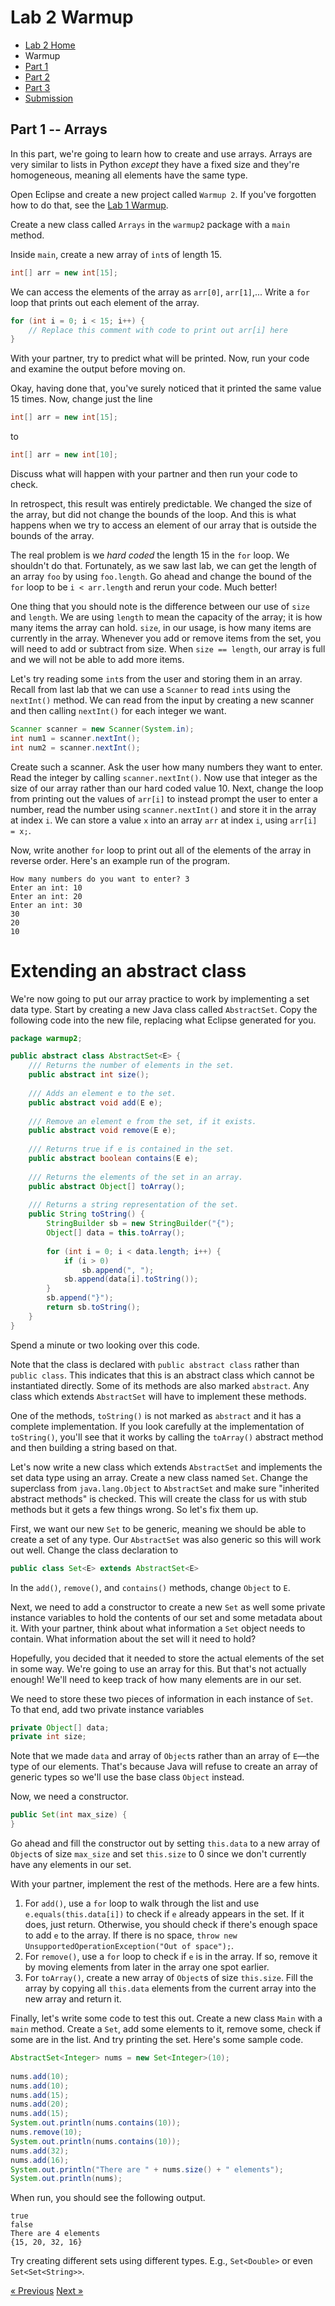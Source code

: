 # Lab 2 Warmup

* [Lab 2 Home](index.html)
* Warmup
* [Part 1](part1.html)
* [Part 2](part2.html)
* [Part 3](part3.html)
* [Submission](submission.html)


## Part 1 -- Arrays

In this part, we're going to learn how to create and use arrays. Arrays are
very similar to lists in Python _except_ they have a fixed size and they're
homogeneous, meaning all elements have the same type.

Open Eclipse and create a new project called `Warmup 2`. If you've forgotten
how to do that, see the [Lab 1 Warmup](../lab1/warmup.html).

Create a new class called `Arrays` in the `warmup2` package with a `main`
method.

Inside `main`, create a new array of `int`s of length 15.
```java
int[] arr = new int[15];
```

We can access the elements of the array as `arr[0]`, `arr[1]`,... Write a
`for` loop that prints out each element of the array.
```java
for (int i = 0; i < 15; i++) {
    // Replace this comment with code to print out arr[i] here
}
```

With your partner, try to predict what will be printed. Now, run your code and
examine the output before moving on.

Okay, having done that, you've surely noticed that it printed the same value
15 times. Now, change just the line
```java
int[] arr = new int[15];
```
to
```java
int[] arr = new int[10];
```
Discuss what will happen with your partner and then run your code to check.

In retrospect, this result was entirely predictable. We changed the size of
the array, but did not change the bounds of the loop. And this is what happens
when we try to access an element of our array that is outside the bounds of
the array.

The real problem is we _hard coded_ the length 15 in the `for` loop. We
shouldn't do that. Fortunately, as we saw last lab, we can get the length of
an array `foo` by using `foo.length`. Go ahead and change the bound of the
`for` loop to be `i < arr.length` and rerun your code. Much better!

One thing that you should note is the difference between our use of `size` and `length`.  We are using `length` to mean the capacity of the array; it is how many items the array can hold.  `size`, in our usage, is how many items are currently in the array.  Whenever you add or remove items from the set, you will need to add or subtract from size.  When `size == length`, our array is full and we will not be able to add more items.

Let's try reading some `int`s from the user and storing them in an array.
Recall from last lab that we can use a `Scanner` to read `int`s using the
`nextInt()` method. We can read from the input by creating a new scanner and
then calling `nextInt()` for each integer we want.
```java
Scanner scanner = new Scanner(System.in);
int num1 = scanner.nextInt();
int num2 = scanner.nextInt();
```

Create such a scanner. Ask the user how many numbers they want to enter. Read
the integer by calling `scanner.nextInt()`. Now use that integer as the size
of our array rather than our hard coded value 10. Next, change the loop from
printing out the values of `arr[i]` to instead prompt the user to enter a
number, read the number using `scanner.nextInt()` and store it in the array at
index `i`. We can store a value `x` into an array `arr` at index `i`, using
`arr[i] = x;`.

Now, write another `for` loop to print out all of the elements of the array in reverse order. Here's an example run of the program.
```
How many numbers do you want to enter? 3
Enter an int: 10
Enter an int: 20
Enter an int: 30
30
20
10
```

# Extending an abstract class
We're now going to put our array practice to work by implementing a set data
type. Start by creating a new Java class called `AbstractSet`. Copy the
following code into the new file, replacing what Eclipse generated for you.
```java
package warmup2;

public abstract class AbstractSet<E> {
	/// Returns the number of elements in the set.
	public abstract int size();
	
	/// Adds an element e to the set.
	public abstract void add(E e);
	
	/// Remove an element e from the set, if it exists.
	public abstract void remove(E e);
	
	/// Returns true if e is contained in the set.
	public abstract boolean contains(E e);
	
	/// Returns the elements of the set in an array.
	public abstract Object[] toArray();
	
	/// Returns a string representation of the set.
	public String toString() {
		StringBuilder sb = new StringBuilder("{");
		Object[] data = this.toArray();
		
		for (int i = 0; i < data.length; i++) {
			if (i > 0)
				sb.append(", ");
			sb.append(data[i].toString());
		}
		sb.append("}");
		return sb.toString();
	}
}
```

Spend a minute or two looking over this code.

Note that the class is declared with `public abstract class` rather than
`public class`. This indicates that this is an abstract class which cannot be
instantiated directly. Some of its methods are also marked `abstract`. Any
class which extends `AbstractSet` will have to implement these methods.

One of the methods, `toString()` is not marked as `abstract` and it has a
complete implementation. If you look carefully at the implementation of
`toString()`, you'll see that it works by calling the `toArray()` abstract
method and then building a string based on that.

Let's now write a new class which extends `AbstractSet` and implements the set
data type using an array. Create a new class named `Set`. Change the
superclass from `java.lang.Object` to `AbstractSet` and make sure
"inherited abstract methods" is checked. This will create the class for us
with stub methods but it gets a few things wrong. So let's fix them up.

First, we want our new `Set` to be generic, meaning we should be able to
create a set of any type. Our `AbstractSet` was also generic so this will work
out well. Change the class declaration to
```java
public class Set<E> extends AbstractSet<E>
```
In the `add()`, `remove()`, and `contains()` methods, change `Object` to `E`.

Next, we need to add a constructor to create a new `Set` as well some private
instance variables to hold the contents of our set and some metadata about it.
With your partner, think about what information a `Set` object needs to
contain. What information about the set will it need to hold?

Hopefully, you decided that it needed to store the actual elements of the set
in some way. We're going to use an array for this. But that's not actually
enough! We'll need to keep track of how many elements are in our set.

We need to store these two pieces of information in each instance of `Set`. To
that end, add two private instance variables
```java
private Object[] data;
private int size;
```
Note that we made `data` and array of `Object`s rather than an array of
`E`—the type of our elements. That's because Java will refuse to create an
array of generic types so we'll use the base class `Object` instead.

Now, we need a constructor.
```java
public Set(int max_size) {
}
```

Go ahead and fill the constructor out by setting `this.data` to a new array of
`Object`s of size `max_size` and set `this.size` to 0 since we don't currently
have any elements in our set.

With your partner, implement the rest of the methods. Here are a few hints.
1. For `add()`, use a `for` loop to walk through the list and use
   `e.equals(this.data[i])` to check if `e` already appears in the set. If it
   does, just return. Otherwise, you should check if there's enough space to
   add `e` to the array. If there is no space, `throw new
   UnsupportedOperationException("Out of space");`.
2. For `remove()`, use a `for` loop to check if `e` is in the array. If so,
   remove it by moving elements from later in the array one spot earlier.
3. For `toArray()`, create a new array of `Object`s of size `this.size`. Fill
   the array by copying all `this.data` elements from the current array into the new array and return
   it.

Finally, let's write some code to test this out. Create a new class `Main`
with a `main` method. Create a `Set`, add some elements to it, remove some,
check if some are in the list. And try printing the set. Here's some sample
code.
```java
AbstractSet<Integer> nums = new Set<Integer>(10);
		
nums.add(10);
nums.add(10);
nums.add(15);
nums.add(20);
nums.add(15);
System.out.println(nums.contains(10));
nums.remove(10);
System.out.println(nums.contains(10));
nums.add(32);
nums.add(16);
System.out.println("There are " + nums.size() + " elements");
System.out.println(nums);
```
When run, you should see the following output.
```
true
false
There are 4 elements
{15, 20, 32, 16}
```

Try creating different sets using different types. E.g., `Set<Double>` or even `Set<Set<String>>`.

[&laquo; Previous](index.html)   [Next &raquo;](part1.html)